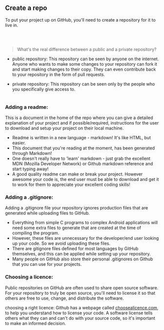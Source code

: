 ## Create a repo

To put your project up on GitHub, you'll need to create a repository for it to live in.

<br><br>

> What's the real difference between a public and a private repository?
- public repository: This repository can be seen by anyone on the internet.
                     Anyone who wants to make some changes to your repository can fork 
                     it and start making changes to their copy. They can even contribute 
                     back to your repository in the form of pull requests.
 
- private repository: This repository can be seen only by the people who 
                     you specifically give access to.
<br><br>

### Adding a readme: 
This is a document in the home of the repo where you can give a detailed explanation of your project
and if possible/required, instructions for the user to download and setup your project on their local machine. 

- Readme is written in a new language - markdown! It's like HTML, but easier.
- This document that you're reading at the moment, has been generated through Markdown!
- One doesn't really have to 'learn' markdown - just grab the excellent MDN (Mozilla Developer Network) or Github markdown reference and start typing away!
- A good quality readme can make or break your project. However awesome your code is, the end user must be able to download and get it to work for them to appreciate your excellent coding skills!


### Adding a .gitignore: 
Adding a .gitignore file your repository ignores production files that are generated while uploading files to GitHub. 
- Everything from simple C programs to complex Android applications will need some extra files to generate that are created at the time of compiling the program. 
- However, these files are unnecessary for the developer/end user looking up your code. So we avoid uploading these files. 
- There are gitignore files defined for most languages by GitHub themselves, and this can be applied while setting up your repository. 
- Many people on GitHub also store their personal .gitignores on Github that you can use for your projects.


### Choosing a licence: 
Public repositories on GitHub are often used to share open source software. For your repository to truly be open source, you'll need to license it so that others are free to use, change, and distribute the software.

choosing a right licence:
Github has a webpage called [choosealicence.com][1], to help you understand how to license your code. A software license tells others what they can and can't do with your source code, so it's important to make an informed decision.


[1]:https://choosealicense.com


